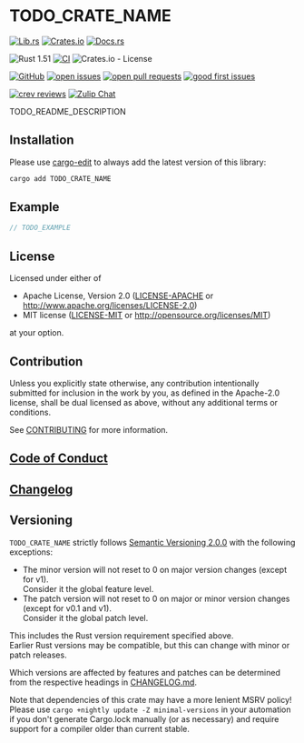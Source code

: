 # TODO_CRATE_NAME

[![Lib.rs](https://img.shields.io/badge/Lib.rs-*-84f)](https://lib.rs/crates/TODO_CRATE_NAME)
[![Crates.io](https://img.shields.io/crates/v/TODO_CRATE_NAME)](https://crates.io/crates/TODO_CRATE_NAME)
[![Docs.rs](https://docs.rs/TODO_CRATE_NAME/badge.svg)](https://docs.rs/TODO_CRATE_NAME)

![Rust 1.51](https://img.shields.io/static/v1?logo=Rust&label=&message=1.51&color=grey)
[![CI](https://github.com/Tamschi/TODO_CRATE_NAME/workflows/CI/badge.svg?branch=develop)](https://github.com/Tamschi/TODO_CRATE_NAME/actions?query=workflow%3ACI+branch%3Adevelop)
![Crates.io - License](https://img.shields.io/crates/l/TODO_CRATE_NAME/0.0.1)

[![GitHub](https://img.shields.io/static/v1?logo=GitHub&label=&message=%20&color=grey)](https://github.com/Tamschi/TODO_CRATE_NAME)
[![open issues](https://img.shields.io/github/issues-raw/Tamschi/TODO_CRATE_NAME)](https://github.com/Tamschi/TODO_CRATE_NAME/issues)
[![open pull requests](https://img.shields.io/github/issues-pr-raw/Tamschi/TODO_CRATE_NAME)](https://github.com/Tamschi/TODO_CRATE_NAME/pulls)
[![good first issues](https://img.shields.io/github/issues-raw/Tamschi/TODO_CRATE_NAME/good%20first%20issue?label=good+first+issues)](https://github.com/Tamschi/TODO_CRATE_NAME/contribute)

[![crev reviews](https://web.crev.dev/rust-reviews/badge/crev_count/TODO_CRATE_NAME.svg)](https://web.crev.dev/rust-reviews/crate/TODO_CRATE_NAME/)
[![Zulip Chat](https://img.shields.io/endpoint?label=chat&url=https%3A%2F%2Fiteration-square-automation.schichler.dev%2F.netlify%2Ffunctions%2Fstream_subscribers_shield%3Fstream%3Dproject%252FTODO_CRATE_NAME)](https://iter-square.zulipchat.com/#narrow/stream/303749-project.2FTODO_CRATE_NAME)

TODO_README_DESCRIPTION

## Installation

Please use [cargo-edit](https://crates.io/crates/cargo-edit) to always add the latest version of this library:

```cmd
cargo add TODO_CRATE_NAME
```

## Example

```rust
// TODO_EXAMPLE
```

## License

Licensed under either of

- Apache License, Version 2.0
   ([LICENSE-APACHE](LICENSE-APACHE) or <http://www.apache.org/licenses/LICENSE-2.0>)
- MIT license
   ([LICENSE-MIT](LICENSE-MIT) or <http://opensource.org/licenses/MIT>)

at your option.

## Contribution

Unless you explicitly state otherwise, any contribution intentionally submitted
for inclusion in the work by you, as defined in the Apache-2.0 license, shall be
dual licensed as above, without any additional terms or conditions.

See [CONTRIBUTING](CONTRIBUTING.md) for more information.

## [Code of Conduct](CODE_OF_CONDUCT.md)

## [Changelog](CHANGELOG.md)

## Versioning

`TODO_CRATE_NAME` strictly follows [Semantic Versioning 2.0.0](https://semver.org/spec/v2.0.0.html) with the following exceptions:

- The minor version will not reset to 0 on major version changes (except for v1).  
Consider it the global feature level.
- The patch version will not reset to 0 on major or minor version changes (except for v0.1 and v1).  
Consider it the global patch level.

This includes the Rust version requirement specified above.  
Earlier Rust versions may be compatible, but this can change with minor or patch releases.

Which versions are affected by features and patches can be determined from the respective headings in [CHANGELOG.md](CHANGELOG.md).

Note that dependencies of this crate may have a more lenient MSRV policy!
Please use `cargo +nightly update -Z minimal-versions` in your automation if you don't generate Cargo.lock manually (or as necessary) and require support for a compiler older than current stable.
